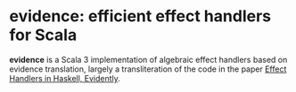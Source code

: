 # evidence: efficient effect handlers for Scala

**evidence** is a Scala 3 implementation of algebraic effect handlers based on evidence translation, largely a transliteration of the code in the paper [Effect Handlers in Haskell, Evidently](https://www.microsoft.com/en-us/research/uploads/prod/2020/07/effev.pdf).

